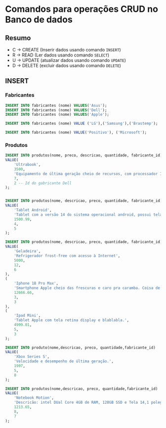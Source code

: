 # Comandos para operações CRUD no Banco de dados

## Resumo

- C -> CREATE (Inserir dados usando comando `INSERT`)
- R -> READ (Ler dados usando comando `SELECT`)
- U -> UPDATE (atualizar dados usando comando `UPDATE`)
- D -> DELETE (excluir dados usando comando `DELETE`)


## INSERT

### Fabricantes

```sql
INSERT INTO fabricantes (nome) VALUES('Asus');
INSERT INTO fabricantes (nome) VALUES('Dell');
INSERT INTO fabricantes (nome) VALUES('Apple');

INSERT INTO fabricantes (nome) VALUE ('LG'),('Samsung'),('Brastemp');

INSERT INTO fabricantes (nome) VALUE('Positivo'), ('Microsoft');
```

### Produtos

```sql
INSERT INTO produtos(nome, preco, descricao, quantidade, fabricante_id) 
VALUE(
    'Ultrabook', 
    3500,
    'Equipamento de última geração cheio de recursos, com processador Intel core i9 do balacobaco',
    7,
    2 -- Id do gabricante Dell
);


INSERT INTO produtos(nome, descricao, preco, quantidade, fabricante_id)
VALUE(
    'Tablet Android',
    'Tablet com a versão 14 do sistema operacional android, possui tela de 10 polegadas e armazenamento de 128 GB, e 64 GB de RAM por que o Vinícius pergunta',
    1500.99,
    4,
    5
);

INSERT INTO produtos(nome, descricao, preco, quantidade, fabricante_id)
VALUE(
    'Geladeira',
    'Refrigerador frost-free com acesso à Internet',
    5000,
    12,
    6 
),
(
    'Iphone 18 Pro Max',
    'Smartphone Apple cheio das frescuras e caro pra caramba. Coisa de rico..',
    12666.66,
    3,
    3
),
(
    'Ipad Mini',
    'Tablet Apple com tela retina display e blablabla.',
    4999.01,
    5,
    3
);

INSERT INTO produto(nome,descricao, preco, quantidade,fabricante_id)
VALUE(
    'Xbox Series S',
    'Velocidade e desempenho de última geração.',
    1997,
    5,
    8
);

INSERT INTO produtos(nome,descricao, preco, quantidade,fabricante_id)
VALUE(
    'Notebook Motion',
    'Descricão: intel DUal Core 4GB de RAM, 128GB SSD e Tela 14,1 polegada',
    1213.65,
    8,
    7
);

```